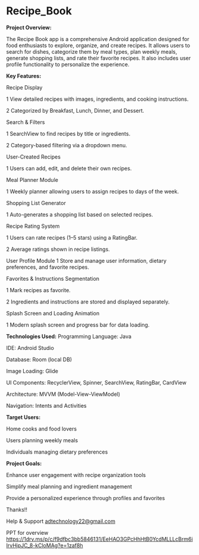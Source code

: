 # Recipe_Book
**Project Overview:**

The Recipe Book app is a comprehensive Android application designed for food enthusiasts to explore, organize, and create recipes. It allows users to search for dishes, categorize them by meal types, plan weekly meals, generate shopping lists, and rate their favorite recipes. It also includes user profile functionality to personalize the experience.

**Key Features:**

Recipe Display

1 View detailed recipes with images, ingredients, and cooking instructions.

2 Categorized by Breakfast, Lunch, Dinner, and Dessert.

Search & Filters

1 SearchView to find recipes by title or ingredients.

2 Category-based filtering via a dropdown menu.

User-Created Recipes

1 Users can add, edit, and delete their own recipes.

Meal Planner Module

1 Weekly planner allowing users to assign recipes to days of the week.

Shopping List Generator

1 Auto-generates a shopping list based on selected recipes.

Recipe Rating System

1 Users can rate recipes (1–5 stars) using a RatingBar.

2 Average ratings shown in recipe listings.

User Profile Module
1 Store and manage user information, dietary preferences, and favorite recipes.

Favorites & Instructions Segmentation

1 Mark recipes as favorite.

2 Ingredients and instructions are stored and displayed separately.

Splash Screen and Loading Animation

1 Modern splash screen and progress bar for data loading.

**Technologies Used:**
Programming Language: Java

IDE: Android Studio

Database: Room (local DB)

Image Loading: Glide

UI Components: RecyclerView, Spinner, SearchView, RatingBar, CardView

Architecture: MVVM (Model-View-ViewModel)

Navigation: Intents and Activities

**Target Users:**

Home cooks and food lovers

Users planning weekly meals

Individuals managing dietary preferences

**Project Goals:**

Enhance user engagement with recipe organization tools

Simplify meal planning and ingredient management

Provide a personalized experience through profiles and favorites


Thanks!!

Help & Support
adtechnology22@gmail.com

PPT for overview 
https://1drv.ms/p/c/f9dfbc3bb5846131/EeHAO3GPcHhHtB0YcdMLLLcBrm6iIrvHjpJC_8-kCloMAg?e=1zaf8h
